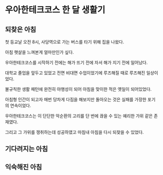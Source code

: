 # 우아한테크코스 한 달 생활기

## 되찾은 아침

첫 등교날 오전 8시, 사당역으로 가는 버스를 타기 위해 집을 나왔다.

아침 햇살을 느껴본게 얼마만인가 싶다.

우아한테크코스를 시작하기 전에는 해가 뜨기 전에 자서 해가 지기 전에 일어났다.

대학교 졸업을 앞두고 있었고 전면 비대면 수업이었기에 루즈해질 때로 루즈해진 일상이었다.

불규칙한 생활 패턴에 완전히 야행성이 되어 아침을 맞이한 적은 옛일이 되어있었다.

아침형 인간이 되고자 매번 당차게 다짐을 해보지만 돌아오는 것은 실패를 가장한 포기의 연속이었다.

우아한테크코스는 이 단단한 악순환의 고리를 단 번에 끊을 수 있는 예리한 가위 같은 존재였다.

그리고 그 가위를 쟁취하는데 성공하였고 마침내 아침을 다시 되찾을 수 있었다.

## 기다려지는 아침

## 익숙해진 아침
